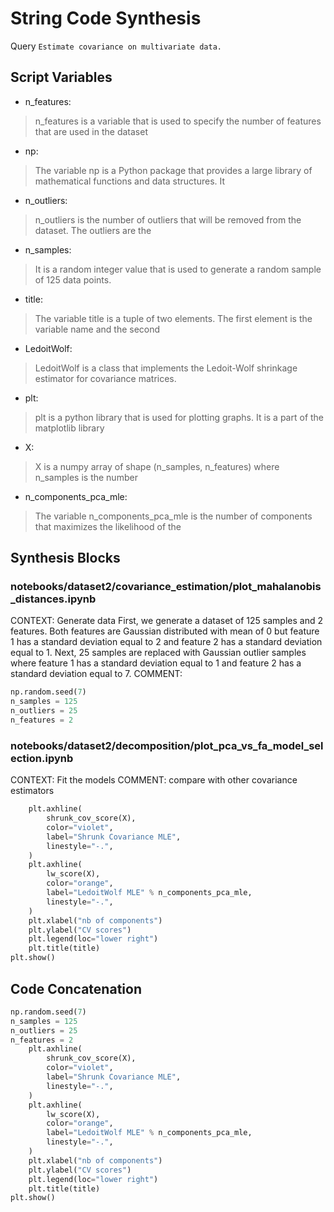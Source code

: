 # String Code Synthesis
Query `Estimate covariance on multivariate data.`
## Script Variables
- n_features:<br>
>n_features is a variable that is used to specify the number of features that are used in the dataset
- np:<br>
>The variable np is a Python package that provides a large library of mathematical functions and data structures. It
- n_outliers:<br>
>n_outliers is the number of outliers that will be removed from the dataset. The outliers are the
- n_samples:<br>
>It is a random integer value that is used to generate a random sample of 125 data points.
- title:<br>
>The variable title is a tuple of two elements. The first element is the variable name and the second
- LedoitWolf:<br>
>LedoitWolf is a class that implements the Ledoit-Wolf shrinkage estimator for covariance matrices.
- plt:<br>
>plt is a python library that is used for plotting graphs. It is a part of the matplotlib library
- X:<br>
>X is a numpy array of shape (n_samples, n_features) where n_samples is the number
- n_components_pca_mle:<br>
>The variable n_components_pca_mle is the number of components that maximizes the likelihood of the
## Synthesis Blocks
### notebooks/dataset2/covariance_estimation/plot_mahalanobis_distances.ipynb
CONTEXT:  Generate data  First, we generate a dataset of 125 samples and 2 features. Both features are Gaussian distributed with mean of 0 but feature
1 has a standard deviation equal to 2 and feature 2 has a standard deviation equal to 1. Next, 25 samples are replaced with Gaussian outlier samples
where feature 1 has a standard deviation equal to 1 and feature 2 has a standard deviation equal to 7.   COMMENT:
```python
np.random.seed(7)
n_samples = 125
n_outliers = 25
n_features = 2
```

### notebooks/dataset2/decomposition/plot_pca_vs_fa_model_selection.ipynb
CONTEXT:  Fit the models   COMMENT: compare with other covariance estimators
```python
    plt.axhline(
        shrunk_cov_score(X),
        color="violet",
        label="Shrunk Covariance MLE",
        linestyle="-.",
    )
    plt.axhline(
        lw_score(X),
        color="orange",
        label="LedoitWolf MLE" % n_components_pca_mle,
        linestyle="-.",
    )
    plt.xlabel("nb of components")
    plt.ylabel("CV scores")
    plt.legend(loc="lower right")
    plt.title(title)
plt.show()
```

## Code Concatenation
```python
np.random.seed(7)
n_samples = 125
n_outliers = 25
n_features = 2
    plt.axhline(
        shrunk_cov_score(X),
        color="violet",
        label="Shrunk Covariance MLE",
        linestyle="-.",
    )
    plt.axhline(
        lw_score(X),
        color="orange",
        label="LedoitWolf MLE" % n_components_pca_mle,
        linestyle="-.",
    )
    plt.xlabel("nb of components")
    plt.ylabel("CV scores")
    plt.legend(loc="lower right")
    plt.title(title)
plt.show()
```
